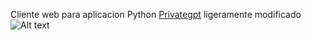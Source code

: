Cliente web para aplicacion Python [Privategpt](https://github.com/zylon-ai/private-gpt) ligeramente modificado
 ![Alt text]([https://github.com/Sergi-Batle/chatbot_IA/blob/master/screenshots/busqueda.png](https://github.com/Sergi-Batle/chatbot_IA/blob/main/screenshots/busqueda.PNG))
